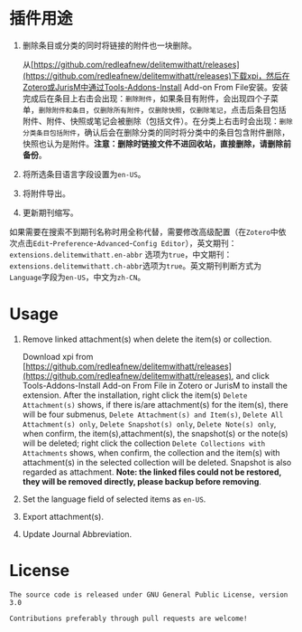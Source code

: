 # 插件用途

1. 删除条目或分类的同时将链接的附件也一块删除。


    从[https://github.com/redleafnew/delitemwithatt/releases](https://github.com/redleafnew/delitemwithatt/releases)下载xpi，然后在Zotero或JurisM中通过Tools-Addons-Install Add-on From File安装。安装完成后在条目上右击会出现：`删除附件`，如果条目有附件，会出现四个子菜单，`删除附件和条目`，`仅删除所有附件`，`仅删除快照`，`仅删除笔记`，点击后条目包括附件、附件、快照或笔记会被删除（包括文件）。在分类上右击时会出现：`删除分类条目包括附件`，确认后会在删除分类的同时将分类中的条目包含附件删除，快照也认为是附件。**注意：删除时链接文件不进回收站，直接删除，请删除前备份**。

2. 将所选条目语言字段设置为`en-US`。 

3. 将附件导出。

4. 更新期刊缩写。

如果需要在搜索不到期刊名称时用全称代替，需要修改高级配置（在`Zotero`中依次点击`Edit`-`Preference`-`Advanced`-`Config Editor`），英文期刊：`extensions.delitemwithatt.en-abbr` 选项为`true`，中文期刊：`extensions.delitemwithatt.ch-abbr`选项为`true`。英文期刊判断方式为`Language`字段为`en-US`，中文为`zh-CN`。

# Usage

1. Remove linked attachment(s) when delete the item(s) or collection.

    Download xpi from [https://github.com/redleafnew/delitemwithatt/releases](https://github.com/redleafnew/delitemwithatt/releases), and click Tools-Addons-Install Add-on From File in Zotero or JurisM to install the extension. After the installation, right click the item(s) `Delete Attachment(s)` shows, if there is/are attachment(s) for the item(s), there  will be four submenus, `Delete Attachment(s) and Item(s)`, `Delete All Attachment(s) only`, `Delete Snapshot(s) only`, `Delete Note(s) only`, when confirm, the item(s),attachment(s), the snapshot(s) or the note(s) will be deleted;  right click the collection `Delete Collections with Attachments` shows, when confirm, the collection and the item(s) with attachment(s) in the selected collection will be deleted. Snapshot is also regarded as attachment. **Note: the linked files could not be restored, they will be removed directly, please backup before removing**.

2. Set the language field of selected items as `en-US`.

3. Export attachment(s).

4. Update Journal Abbreviation.

# License
    The source code is released under GNU General Public License, version 3.0

    Contributions preferably through pull requests are welcome!
